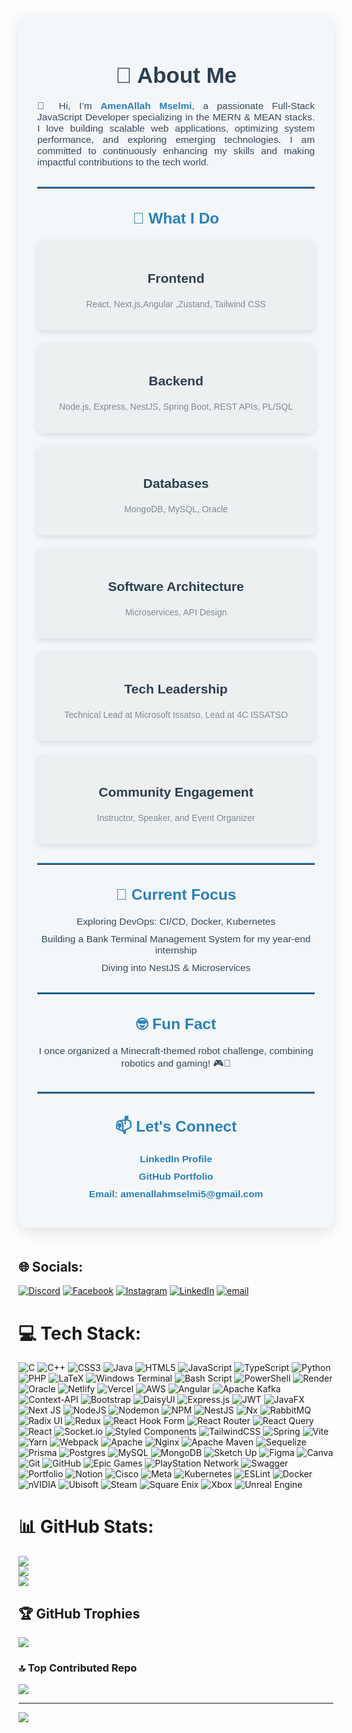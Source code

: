 <div style="max-width: 900px; margin: 50px auto; padding: 30px; background: #f4f7f9; border-radius: 15px; box-shadow: 0 8px 20px rgba(0, 0, 0, 0.1); font-family: 'Arial', sans-serif;">
  
  <!-- Header Section -->
  <h1 style="color: #2c3e50; text-align: center; font-size: 2.5em; margin-bottom: 20px;">💫 About Me</h1>
  <p style="color: #34495e; font-size: 1.1em; text-align: justify;">
    👋 Hi, I’m <strong style="color: #2980b9;">AmenAllah Mselmi</strong>, a passionate Full-Stack JavaScript Developer specializing in the MERN & MEAN stacks. I love building scalable web applications, optimizing system performance, and exploring emerging technologies. I am committed to continuously enhancing my skills and making impactful contributions to the tech world.
  </p>
  
  <hr style="border: 0; border-top: 2px solid #2980b9; margin: 30px 0;"/>
  
  <!-- What I Do Section -->
  <h2 style="color: #2980b9; font-size: 1.75em; text-align: center; margin-bottom: 20px;">🚀 What I Do</h2>
  <div style="display: grid; grid-template-columns: repeat(auto-fill, minmax(250px, 1fr)); gap: 20px;">
    <div style="padding: 20px; background: #ecf0f1; border-radius: 10px; box-shadow: 0 4px 10px rgba(0, 0, 0, 0.1);">
      <h3 style="color: #2c3e50; font-size: 1.5em; text-align: center;">Frontend</h3>
      <p style="color: #7f8c8d; text-align: center;">React, Next.js,Angular ,Zustand, Tailwind CSS</p>
    </div>
    <div style="padding: 20px; background: #ecf0f1; border-radius: 10px; box-shadow: 0 4px 10px rgba(0, 0, 0, 0.1);">
      <h3 style="color: #2c3e50; font-size: 1.5em; text-align: center;">Backend</h3>
      <p style="color: #7f8c8d; text-align: center;">Node.js, Express, NestJS, Spring Boot, REST APIs, PL/SQL</p>
    </div>
    <div style="padding: 20px; background: #ecf0f1; border-radius: 10px; box-shadow: 0 4px 10px rgba(0, 0, 0, 0.1);">
      <h3 style="color: #2c3e50; font-size: 1.5em; text-align: center;">Databases</h3>
      <p style="color: #7f8c8d; text-align: center;">MongoDB, MySQL, Oracle</p>
    </div>
    <div style="padding: 20px; background: #ecf0f1; border-radius: 10px; box-shadow: 0 4px 10px rgba(0, 0, 0, 0.1);">
      <h3 style="color: #2c3e50; font-size: 1.5em; text-align: center;">Software Architecture</h3>
      <p style="color: #7f8c8d; text-align: center;">Microservices, API Design</p>
    </div>
    <div style="padding: 20px; background: #ecf0f1; border-radius: 10px; box-shadow: 0 4px 10px rgba(0, 0, 0, 0.1);">
      <h3 style="color: #2c3e50; font-size: 1.5em; text-align: center;">Tech Leadership</h3>
      <p style="color: #7f8c8d; text-align: center;">Technical Lead at Microsoft Issatso, Lead at 4C ISSATSO</p>
    </div>
    <div style="padding: 20px; background: #ecf0f1; border-radius: 10px; box-shadow: 0 4px 10px rgba(0, 0, 0, 0.1);">
      <h3 style="color: #2c3e50; font-size: 1.5em; text-align: center;">Community Engagement</h3>
      <p style="color: #7f8c8d; text-align: center;">Instructor, Speaker, and Event Organizer</p>
    </div>
  </div>

  <hr style="border: 0; border-top: 2px solid #2980b9; margin: 30px 0;"/>
  
  <!-- Current Focus Section -->
  <h2 style="color: #2980b9; font-size: 1.75em; text-align: center; margin-bottom: 20px;">🔭 Current Focus</h2>
  <ul style="color: #34495e; font-size: 1.1em; text-align: center; list-style: none; padding-left: 0;">
    <li style="margin-bottom: 10px;">Exploring DevOps: CI/CD, Docker, Kubernetes</li>
    <li style="margin-bottom: 10px;">Building a Bank Terminal Management System for my year-end internship</li>
    <li style="margin-bottom: 10px;">Diving into NestJS & Microservices</li>
  </ul>

  <hr style="border: 0; border-top: 2px solid #2980b9; margin: 30px 0;"/>
  
  <!-- Fun Fact Section -->
  <h2 style="color: #2980b9; font-size: 1.75em; text-align: center; margin-bottom: 20px;">🤓 Fun Fact</h2>
  <p style="color: #34495e; font-size: 1.1em; text-align: center;">
    I once organized a Minecraft-themed robot challenge, combining robotics and gaming! 🎮🤖
  </p>

  <hr style="border: 0; border-top: 2px solid #2980b9; margin: 30px 0;"/>
  
  <!-- Contact Info Section -->
  <h2 style="color: #2980b9; font-size: 1.75em; text-align: center; margin-bottom: 20px;">📫 Let's Connect</h2>
  <ul style="color: #34495e; font-size: 1.1em; list-style: none; padding-left: 0; text-align: center;">
    <li style="margin-bottom: 10px;">
      <a href="https://www.linkedin.com/in/amen-allah-mselmi-294171241/" target="_blank" style="color: #2980b9; text-decoration: none; font-weight: bold;">LinkedIn Profile</a>
    </li>
    <li style="margin-bottom: 10px;">
      <a href="https://github.com/AmenAllah-Mselmi/" target="_blank" style="color: #2980b9; text-decoration: none; font-weight: bold;">GitHub Portfolio</a>
    </li>
    <li style="margin-bottom: 10px;">
      <a href="mailto:amenallahmselmi5@gmail.com" style="color: #2980b9; text-decoration: none; font-weight: bold;">Email: amenallahmselmi5@gmail.com</a>
    </li>
  </ul>
</div>


## 🌐 Socials:
[![Discord](https://img.shields.io/badge/Discord-%237289DA.svg?logo=discord&logoColor=white)](https://discord.gg/amenallah_mselmi) [![Facebook](https://img.shields.io/badge/Facebook-%231877F2.svg?logo=Facebook&logoColor=white)](https://facebook.com/https://www.facebook.com/amenallah.mselmi) [![Instagram](https://img.shields.io/badge/Instagram-%23E4405F.svg?logo=Instagram&logoColor=white)](https://instagram.com/https://www.instagram.com/amenallahmselmi/) [![LinkedIn](https://img.shields.io/badge/LinkedIn-%230077B5.svg?logo=linkedin&logoColor=white)](https://linkedin.com/in/https://www.linkedin.com/in/amen-allah-mselmi-294171241/) [![email](https://img.shields.io/badge/Email-D14836?logo=gmail&logoColor=white)](mailto:amenallahmselmi5@gmail.com) 

# 💻 Tech Stack:
![C](https://img.shields.io/badge/c-%2300599C.svg?style=for-the-badge&logo=c&logoColor=white) ![C++](https://img.shields.io/badge/c++-%2300599C.svg?style=for-the-badge&logo=c%2B%2B&logoColor=white) ![CSS3](https://img.shields.io/badge/css3-%231572B6.svg?style=for-the-badge&logo=css3&logoColor=white) ![Java](https://img.shields.io/badge/java-%23ED8B00.svg?style=for-the-badge&logo=openjdk&logoColor=white) ![HTML5](https://img.shields.io/badge/html5-%23E34F26.svg?style=for-the-badge&logo=html5&logoColor=white) ![JavaScript](https://img.shields.io/badge/javascript-%23323330.svg?style=for-the-badge&logo=javascript&logoColor=%23F7DF1E) ![TypeScript](https://img.shields.io/badge/typescript-%23007ACC.svg?style=for-the-badge&logo=typescript&logoColor=white) ![Python](https://img.shields.io/badge/python-3670A0?style=for-the-badge&logo=python&logoColor=ffdd54) ![PHP](https://img.shields.io/badge/php-%23777BB4.svg?style=for-the-badge&logo=php&logoColor=white) ![LaTeX](https://img.shields.io/badge/latex-%23008080.svg?style=for-the-badge&logo=latex&logoColor=white) ![Windows Terminal](https://img.shields.io/badge/Windows%20Terminal-%234D4D4D.svg?style=for-the-badge&logo=windows-terminal&logoColor=white) ![Bash Script](https://img.shields.io/badge/bash_script-%23121011.svg?style=for-the-badge&logo=gnu-bash&logoColor=white) ![PowerShell](https://img.shields.io/badge/PowerShell-%235391FE.svg?style=for-the-badge&logo=powershell&logoColor=white) ![Render](https://img.shields.io/badge/Render-%46E3B7.svg?style=for-the-badge&logo=render&logoColor=white) ![Oracle](https://img.shields.io/badge/Oracle-F80000?style=for-the-badge&logo=oracle&logoColor=white) ![Netlify](https://img.shields.io/badge/netlify-%23000000.svg?style=for-the-badge&logo=netlify&logoColor=#00C7B7) ![Vercel](https://img.shields.io/badge/vercel-%23000000.svg?style=for-the-badge&logo=vercel&logoColor=white) ![AWS](https://img.shields.io/badge/AWS-%23FF9900.svg?style=for-the-badge&logo=amazon-aws&logoColor=white) ![Angular](https://img.shields.io/badge/angular-%23DD0031.svg?style=for-the-badge&logo=angular&logoColor=white) ![Apache Kafka](https://img.shields.io/badge/Apache%20Kafka-000?style=for-the-badge&logo=apachekafka) ![Context-API](https://img.shields.io/badge/Context--Api-000000?style=for-the-badge&logo=react) ![Bootstrap](https://img.shields.io/badge/bootstrap-%238511FA.svg?style=for-the-badge&logo=bootstrap&logoColor=white) ![DaisyUI](https://img.shields.io/badge/daisyui-5A0EF8?style=for-the-badge&logo=daisyui&logoColor=white) ![Express.js](https://img.shields.io/badge/express.js-%23404d59.svg?style=for-the-badge&logo=express&logoColor=%2361DAFB) ![JWT](https://img.shields.io/badge/JWT-black?style=for-the-badge&logo=JSON%20web%20tokens) ![JavaFX](https://img.shields.io/badge/javafx-%23FF0000.svg?style=for-the-badge&logo=javafx&logoColor=white) ![Next JS](https://img.shields.io/badge/Next-black?style=for-the-badge&logo=next.js&logoColor=white) ![NodeJS](https://img.shields.io/badge/node.js-6DA55F?style=for-the-badge&logo=node.js&logoColor=white) ![Nodemon](https://img.shields.io/badge/NODEMON-%23323330.svg?style=for-the-badge&logo=nodemon&logoColor=%BBDEAD) ![NPM](https://img.shields.io/badge/NPM-%23CB3837.svg?style=for-the-badge&logo=npm&logoColor=white) ![NestJS](https://img.shields.io/badge/nestjs-%23E0234E.svg?style=for-the-badge&logo=nestjs&logoColor=white) ![Nx](https://img.shields.io/badge/nx-143055?style=for-the-badge&logo=nx&logoColor=white) ![RabbitMQ](https://img.shields.io/badge/rabbitmq-FF6600?style=for-the-badge&logo=rabbitmq&logoColor=white) ![Radix UI](https://img.shields.io/badge/radix%20ui-161618.svg?style=for-the-badge&logo=radix-ui&logoColor=white) ![Redux](https://img.shields.io/badge/redux-%23593d88.svg?style=for-the-badge&logo=redux&logoColor=white) ![React Hook Form](https://img.shields.io/badge/React%20Hook%20Form-%23EC5990.svg?style=for-the-badge&logo=reacthookform&logoColor=white) ![React Router](https://img.shields.io/badge/React_Router-CA4245?style=for-the-badge&logo=react-router&logoColor=white) ![React Query](https://img.shields.io/badge/-React%20Query-FF4154?style=for-the-badge&logo=react%20query&logoColor=white) ![React](https://img.shields.io/badge/react-%2320232a.svg?style=for-the-badge&logo=react&logoColor=%2361DAFB) ![Socket.io](https://img.shields.io/badge/Socket.io-black?style=for-the-badge&logo=socket.io&badgeColor=010101) ![Styled Components](https://img.shields.io/badge/styled--components-DB7093?style=for-the-badge&logo=styled-components&logoColor=white) ![TailwindCSS](https://img.shields.io/badge/tailwindcss-%2338B2AC.svg?style=for-the-badge&logo=tailwind-css&logoColor=white) ![Spring](https://img.shields.io/badge/spring-%236DB33F.svg?style=for-the-badge&logo=spring&logoColor=white) ![Vite](https://img.shields.io/badge/vite-%23646CFF.svg?style=for-the-badge&logo=vite&logoColor=white) ![Yarn](https://img.shields.io/badge/yarn-%232C8EBB.svg?style=for-the-badge&logo=yarn&logoColor=white) ![Webpack](https://img.shields.io/badge/webpack-%238DD6F9.svg?style=for-the-badge&logo=webpack&logoColor=black) ![Apache](https://img.shields.io/badge/apache-%23D42029.svg?style=for-the-badge&logo=apache&logoColor=white) ![Nginx](https://img.shields.io/badge/nginx-%23009639.svg?style=for-the-badge&logo=nginx&logoColor=white) ![Apache Maven](https://img.shields.io/badge/Apache%20Maven-C71A36?style=for-the-badge&logo=Apache%20Maven&logoColor=white) ![Sequelize](https://img.shields.io/badge/Sequelize-52B0E7?style=for-the-badge&logo=Sequelize&logoColor=white) ![Prisma](https://img.shields.io/badge/Prisma-3982CE?style=for-the-badge&logo=Prisma&logoColor=white) ![Postgres](https://img.shields.io/badge/postgres-%23316192.svg?style=for-the-badge&logo=postgresql&logoColor=white) ![MySQL](https://img.shields.io/badge/mysql-4479A1.svg?style=for-the-badge&logo=mysql&logoColor=white) ![MongoDB](https://img.shields.io/badge/MongoDB-%234ea94b.svg?style=for-the-badge&logo=mongodb&logoColor=white) ![Sketch Up](https://img.shields.io/badge/SketchUp-005F9E?style=for-the-badge&logo=sketchup&logoColor=white) ![Figma](https://img.shields.io/badge/figma-%23F24E1E.svg?style=for-the-badge&logo=figma&logoColor=white) ![Canva](https://img.shields.io/badge/Canva-%2300C4CC.svg?style=for-the-badge&logo=Canva&logoColor=white) ![Git](https://img.shields.io/badge/git-%23F05033.svg?style=for-the-badge&logo=git&logoColor=white) ![GitHub](https://img.shields.io/badge/github-%23121011.svg?style=for-the-badge&logo=github&logoColor=white) ![Epic Games](https://img.shields.io/badge/epicgames-%23313131.svg?style=for-the-badge&logo=epicgames&logoColor=white) ![PlayStation Network](https://img.shields.io/badge/PSN-%230070D1.svg?style=for-the-badge&logo=Playstation&logoColor=white) ![Swagger](https://img.shields.io/badge/-Swagger-%23Clojure?style=for-the-badge&logo=swagger&logoColor=white) ![Portfolio](https://img.shields.io/badge/Portfolio-%23000000.svg?style=for-the-badge&logo=firefox&logoColor=#FF7139) ![Notion](https://img.shields.io/badge/Notion-%23000000.svg?style=for-the-badge&logo=notion&logoColor=white) ![Cisco](https://img.shields.io/badge/cisco-%23049fd9.svg?style=for-the-badge&logo=cisco&logoColor=black) ![Meta](https://img.shields.io/badge/Meta-%230467DF.svg?style=for-the-badge&logo=Meta&logoColor=white) ![Kubernetes](https://img.shields.io/badge/kubernetes-%23326ce5.svg?style=for-the-badge&logo=kubernetes&logoColor=white) ![ESLint](https://img.shields.io/badge/ESLint-4B3263?style=for-the-badge&logo=eslint&logoColor=white) ![Docker](https://img.shields.io/badge/docker-%230db7ed.svg?style=for-the-badge&logo=docker&logoColor=white) ![nVIDIA](https://img.shields.io/badge/nVIDIA-%2376B900.svg?style=for-the-badge&logo=nVIDIA&logoColor=white) ![Ubisoft](https://img.shields.io/badge/Ubisoft-%23F5F5F5.svg?style=for-the-badge&logo=Ubisoft&logoColor=black) ![Steam](https://img.shields.io/badge/steam-%23000000.svg?style=for-the-badge&logo=steam&logoColor=white) ![Square Enix](https://img.shields.io/badge/SquareEnix-%23ED1C24.svg?style=for-the-badge&logo=SquareEnix&logoColor=white) ![Xbox](https://img.shields.io/badge/xbox-%23107C10.svg?style=for-the-badge&logo=xbox&logoColor=white) ![Unreal Engine](https://img.shields.io/badge/unrealengine-%23313131.svg?style=for-the-badge&logo=unrealengine&logoColor=white)
# 📊 GitHub Stats:
![](https://github-readme-stats.vercel.app/api?username=AmenAllah-Mselmi&theme=dark&hide_border=false&include_all_commits=true&count_private=true)<br/>
![](https://github-readme-streak-stats.herokuapp.com/?user=AmenAllah-Mselmi&theme=dark&hide_border=false)<br/>
![](https://github-readme-stats.vercel.app/api/top-langs/?username=AmenAllah-Mselmi&theme=dark&hide_border=false&include_all_commits=true&count_private=true&layout=compact)

## 🏆 GitHub Trophies
![](https://github-profile-trophy.vercel.app/?username=AmenAllah-Mselmi&theme=radical&no-frame=false&no-bg=true&margin-w=4)

### 🔝 Top Contributed Repo
![](https://github-contributor-stats.vercel.app/api?username=AmenAllah-Mselmi&limit=5&theme=dark&combine_all_yearly_contributions=true)

---
[![](https://visitcount.itsvg.in/api?id=AmenAllah-Mselmi&icon=0&color=0)](https://visitcount.itsvg.in)

<!-- Proudly created with GPRM ( https://gprm.itsvg.in ) -->
